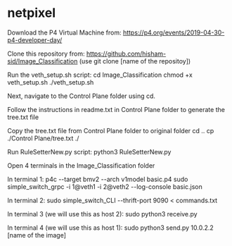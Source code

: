 # netpixel
Download the P4 Virtual Machine from: https://p4.org/events/2019-04-30-p4-developer-day/

Clone this repository from: https://github.com/hisham-sid/Image_Classification (use git clone [name of the repositoy])

Run the veth_setup.sh script: cd Image_Classification chmod +x veth_setup.sh ./veth_setup.sh

Next, navigate to the Control Plane folder using cd.

Follow the instructions in readme.txt in Control Plane folder to generate the tree.txt file

Copy the tree.txt file from Control Plane folder to original folder cd .. cp ./Control Plane/tree.txt ./

Run RuleSetterNew.py script: python3 RuleSetterNew.py

Open 4 terminals in the Image_Classification folder

In terminal 1: p4c --target bmv2 --arch v1model basic.p4 sudo simple_switch_grpc -i 1@veth1 -i 2@veth2 --log-console basic.json

In terminal 2: sudo simple_switch_CLI --thrift-port 9090 < commands.txt

In terminal 3 (we will use this as host 2): sudo python3 receive.py

In terminal 4 (we will use this as host 1): sudo python3 send.py 10.0.2.2 [name of the image]
